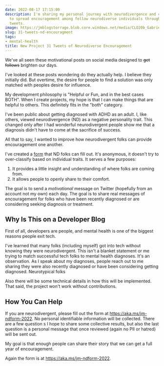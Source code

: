 ```yaml
---
date: 2022-08-17 17:15:00
description: I'm sharing my personal journey with neurodivergence and creating a project
  to spread encouragement among fellow neurodiverse individuals through daily motivational
  tweets.
image: https://jmblogstorrage.blob.core.windows.net/media/CLO20b_Gabriel_Jordan_outside_001.jpg
slug: 31-tweets-nd-encouragment
tags:
- mental-health
title: New Project 31 Tweets of Neurodiverse Encouragement
---
```


We've all seen these motivational posts on social media designed to <strike>get follows</strike> brighten our days.

I've looked at these posts wondering do they actually help. I believe they initially did. But overtime, the desire for people to find a solution was only matched with peoples desire for influence.

My development philosophy is "Helpful or Fun, and in the best cases BOTH". When I create projects, my hope is that I can make things that are helpful to others. This definitely fits in the "both" category.

I've  been public about getting diagnosed with ADHD  as an adult. I, like others, viewed neurodivergence (ND) as a negative personality trait. This changed only after I had wonderful neurodivergent people show me that a diagnosis didn't have to come at the sacrifice of success.

All that to say, I wanted to improve how neurodivergent folks can provide encouragement one another.

I've created a [form](https://aka.ms/jm-ndform-2022) that ND folks can fill out. It's anonymous, it doesn't try to over-classify based on individual traits. It serves a few purposes:

1. It provides a little insight and understanding of where folks are coming from.
2. It allows people to openly share to their comfort.

The goal is to send a _motivational_ message on Twitter (hopefully from an account not my own) each day. The goal is to share real messages of encouragement for folks who have been recently diagnosed or are considering seeking diagnosis or treatment.

## Why Is This on a Developer Blog

First of all, developers are people, and mental health is one of the biggest reasons people exit tech.

I've learned that many folks (including myself) got into tech without knowing they were neurodivergent. This isn't a blanket statement or me trying to match successful tech folks to mental health diagnoses. It's an observation. As I speak about my diagnoses, people reach out to me sharing they were also recently diagnosed or have been considering getting diagnosed. Neurotypical folks

Also there will be some technical details in how this will be implemented. That said, the project won't work without contributions.

## How You Can Help

If you are neurodivergent, please fill out the form at <https://aka.ms/jm-ndform-2022>. No personal identifiable information will be collected. There are a few question s I hope to share some collective results, but also the last question is a personal message that once reviewed (again no PII or hatred) will be sent out.

My goal is that enough people can share their story that we can get a full year of encouragement.

Again the form is at <https://aka.ms/jm-ndform-2022>.
